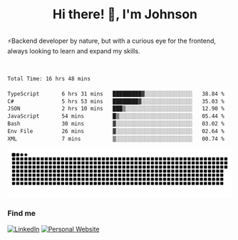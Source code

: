 <div id="user-content-toc">
  <ul align="center">
    <summary><h1 style="display: inline-block">Hi there! 👋, I'm Johnson</h1></summary>
  </ul>
</div>

⚡Backend developer by nature, but with a curious eye for the frontend, always looking to learn and expand my skills.

<br>


<!--START_SECTION:waka-->

```txt
Total Time: 16 hrs 48 mins

TypeScript       6 hrs 31 mins   █████████▓░░░░░░░░░░░░░░░   38.84 %
C#               5 hrs 53 mins   ████████▓░░░░░░░░░░░░░░░░   35.03 %
JSON             2 hrs 10 mins   ███▒░░░░░░░░░░░░░░░░░░░░░   12.90 %
JavaScript       54 mins         █▒░░░░░░░░░░░░░░░░░░░░░░░   05.44 %
Bash             30 mins         ▓░░░░░░░░░░░░░░░░░░░░░░░░   03.02 %
Env File         26 mins         ▓░░░░░░░░░░░░░░░░░░░░░░░░   02.64 %
XML              7 mins          ▒░░░░░░░░░░░░░░░░░░░░░░░░   00.74 %
```

<!--END_SECTION:waka-->

<picture>
  <source  srcset="https://github.com/joshwambere/joshwambere/blob/output/github-contribution-grid-snake-dark.svg?palette=github-dark">
  <source  srcset="https://github.com/joshwambere/joshwambere/blob/output/github-contribution-grid-snake.svg">
  <img alt="github contribution grid snake animation" src="https://github.com/joshwambere/joshwambere/blob/output/github-contribution-grid-snake.svg">
</picture>

### Find me
<a href="https://www.linkedin.com/in/dusabe-johnson" target="_blank"><img src="https://img.shields.io/badge/LinkedIn-%230077B5.svg?&style=flat&logo=linkedin&logoColor=white" alt="LinkedIn"></a>
‎‎ [![Personal Website](https://img.shields.io/badge/visit-Johnsonis.me-blue)](https://johnsonis.me/)

